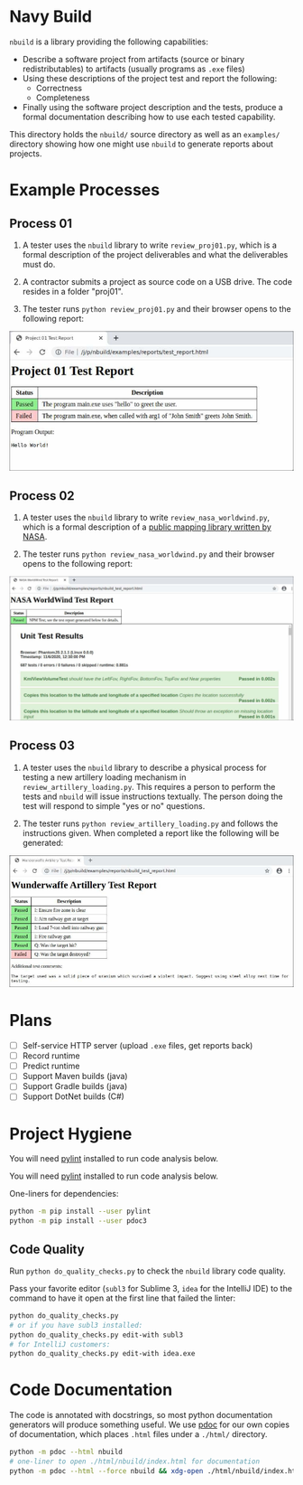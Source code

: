 
# Navy Build

`nbuild` is a library providing the following capabilities:

 - Describe a software project from artifacts (source or binary redistributables) to artifacts (usually programs as `.exe` files)
 - Using these descriptions of the project test and report the following:
    - Correctness
    - Completeness
 - Finally using the software project description and the tests, produce a formal documentation
   describing how to use each tested capability.

This directory holds the `nbuild/` source directory as well as an `examples/` directory showing
how one might use `nbuild` to generate reports about projects.

# Example Processes

## Process 01

1. A tester uses the `nbuild` library to write `review_proj01.py`,
   which is a formal description of the project deliverables and what the deliverables must do.

2. A contractor submits a project as source code on a USB drive. The code resides in a folder "proj01".

3. The tester runs `python review_proj01.py` and their browser opens to the following report:

![screenshots/proj01-report01.jpg](screenshots/proj01-report01.jpg)

## Process 02

1. A tester uses the `nbuild` library to write `review_nasa_worldwind.py`,
   which is a formal description of a [public mapping library written by NASA](https://worldwind.arc.nasa.gov/).

2. The tester runs `python review_nasa_worldwind.py` and their browser opens to the following report:
  
![screenshots/nasa_worldwind-report01.jpg](screenshots/nasa_worldwind-report01.jpg)

## Process 03

1. A tester uses the `nbuild` library to describe a physical process for testing
   a new artillery loading mechanism in `review_artillery_loading.py`. This requires a person to perform the tests
   and `nbuild` will issue instructions textually. The person doing
   the test will respond to simple "yes or no" questions.

2. The tester runs `python review_artillery_loading.py` and follows the instructions given.
   When completed a report like the following will be generated:
  
![screenshots/artillery_loading-report01.jpg](screenshots/artillery_loading-report01.jpg)


# Plans

 - [ ] Self-service HTTP server (upload `.exe` files, get reports back)
 - [ ] Record runtime
 - [ ] Predict runtime 
 - [ ] Support Maven builds (java)
 - [ ] Support Gradle builds (java)
 - [ ] Support DotNet builds (C\#)

# Project Hygiene

You will need [pylint](https://www.pylint.org/) installed to run code analysis below.

You will need [pylint](https://www.pylint.org/) installed to run code analysis below.

One-liners for dependencies:

```bash
python -m pip install --user pylint
python -m pip install --user pdoc3
```

## Code Quality

Run `python do_quality_checks.py` to check the `nbuild` library code quality.

Pass your favorite editor (`subl3` for Sublime 3, `idea` for the IntelliJ IDE)
to the command to have it open at the first line that failed the linter:

```bash
python do_quality_checks.py
# or if you have subl3 installed:
python do_quality_checks.py edit-with subl3
# for IntelliJ customers:
python do_quality_checks.py edit-with idea.exe
```

# Code Documentation

The code is annotated with docstrings, so most python documentation generators
will produce something useful. We use [pdoc](https://pdoc3.github.io/pdoc/) for our
own copies of documentation, which places `.html` files under a `./html/` directory.

```bash
python -m pdoc --html nbuild
# one-liner to open ./html/nbuild/index.html for documentation
python -m pdoc --html --force nbuild && xdg-open ./html/nbuild/index.html
```



